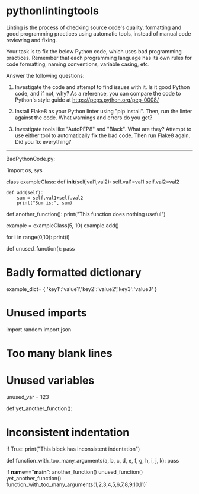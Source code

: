 # pythonlintingtools

Linting is the process of checking source code's quality, formatting and good programming practices using automatic tools, instead of manual
code reviewing and fixing.

Your task is to fix the below Python code, which uses bad programming practices. Remember that each programming language has its own rules for
code formatting, naming conventions, variable casing, etc.

Answer the following questions:

1. Investigate the code and attempt to find issues with it. Is it good Python code, and if not, why?
   As a reference, you can compare the code to Python's style guide at https://peps.python.org/pep-0008/

2. Install Flake8 as your Python linter using "pip install". Then, run the linter against the code. What warnings and errors do you get?

3. Investigate tools like "AutoPEP8" and "Black". What are they? Attempt to use either tool to automatically fix the bad code.
   Then run Flake8 again. Did you fix everything?

---

BadPythonCode.py:

`import os, sys

class exampleClass:
def **init**(self,val1,val2):
self.val1=val1
self.val2=val2

    def add(self):
        sum = self.val1+self.val2
        print("Sum is:", sum)

def another_function():
print("This function does nothing useful")

example = exampleClass(5, 10)
example.add()

for i in range(0,10):
print(i)

def unused_function():
pass

# Badly formatted dictionary

example_dict= { 'key1':'value1','key2':'value2','key3':'value3' }

# Unused imports

import random
import json

# Too many blank lines

# Unused variables

unused_var = 123

def yet_another_function():

# Inconsistent indentation

if True:
print("This block has inconsistent indentation")

def function_with_too_many_arguments(a, b, c, d, e, f, g, h, i, j, k):
pass

if **name**=="**main**":
another_function()
unused_function()
yet_another_function()
function_with_too_many_arguments(1,2,3,4,5,6,7,8,9,10,11)`
